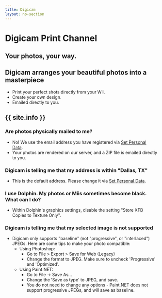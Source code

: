 ```yaml
---
title: Digicam
layout: no-section
---
```


<div class="header header-logo">
  <h1>Digicam Print Channel</h1>
  <h2>Your photos, your way.</h2>
</div>

<div class="section">

## Digicam arranges your beautiful photos into a masterpiece

- Print your perfect shots directly from your Wii.
- Create your own design.
- Emailed directly to you.

## {{ site.info }}

### Are photos physically mailed to me?

- No! We use the email address you have registered via [Set Personal Data](/services/spd).
- Your photos are rendered on our server, and a ZIP file is emailed directly to you.

### Digicam is telling me that my address is within "Dallas, TX"

- This is the default address. Please change it via [Set Personal Data](/services/spd).

### I use Dolphin. My photos or Miis sometimes become black. What can I do?

- Within Dolphin's graphics settings, disable the setting "Store XFB Copies to Texture Only".

### Digicam is telling me that my selected image is not supported

- Digicam only supports "baseline" (not "progressive", or "interlaced") JPEGs. Here are some tips to make your photo compatible:
  - Using Photoshop:
    - Go to File > Export > Save for Web (Legacy)
    - Change the format to JPEG. Make sure to uncheck 'Progressive' and 'Optimized'.
  - Using Paint.NET:
    - Go to File -> Save As...
    - Change the 'Save as type' to JPEG, and save.
    - You do not need to change any options - Paint.NET does not support progressive JPEGs, and will save as baseline.

</div>
